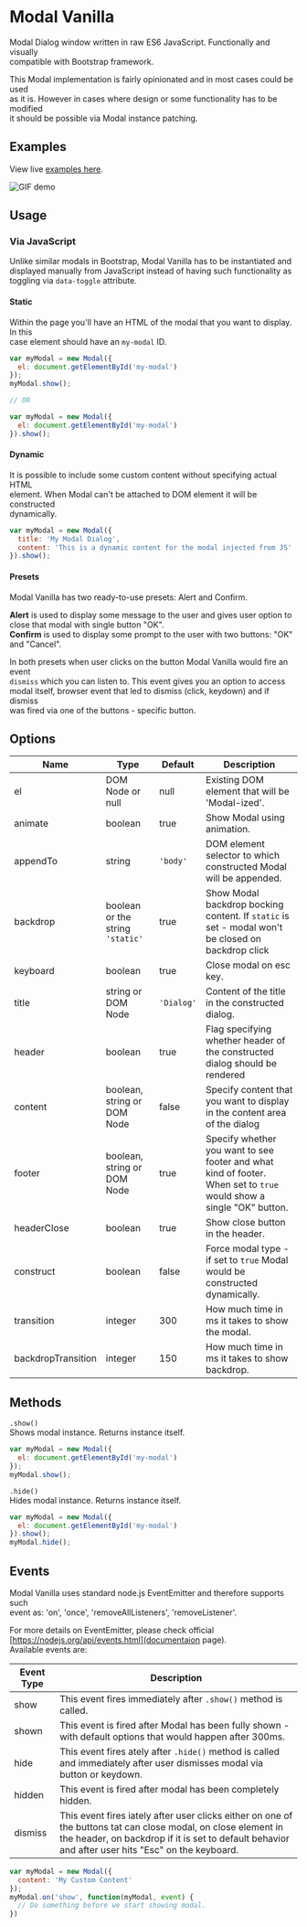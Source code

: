 # Modal Vanilla

Modal Dialog window written in raw ES6 JavaScript. Functionally and visually  
compatible with Bootstrap framework.  

This Modal implementation is fairly opinionated and in most cases could be used  
as it is. However in cases where design or some functionality has to be modified  
it should be possible via Modal instance patching.

## Examples

View live [examples here](https://kanecohen.github.io/modal-vanilla).  

![GIF demo](https://cloud.githubusercontent.com/assets/578455/12984169/9ee6515a-d0fd-11e5-92d7-8e3e8e57d144.gif)

## Usage

### Via JavaScript

Unlike similar modals in Bootstrap, Modal Vanilla has to be instantiated and  
displayed manually from JavaScript instead of having such functionality as toggling
via `data-toggle` attribute.

#### Static

Within the page you'll have an HTML of the modal that you want to display. In this  
case element should have an `my-modal` ID.  

````js
var myModal = new Modal({
  el: document.getElementById('my-modal')
});
myModal.show();

// OR

var myModal = new Modal({
  el: document.getElementById('my-modal')
}).show();

````

#### Dynamic
It is possible to include some custom content without specifying actual HTML  
element. When Modal can't be attached to DOM element it will be constructed  
dynamically.  

````js
var myModal = new Modal({
  title: 'My Modal Dialog',
  content: 'This is a dynamic content for the modal injected from JS'
}).show();
````

#### Presets
Modal Vanilla has two ready-to-use presets: Alert and Confirm.  

**Alert** is used to display some message to the user and gives user option to  
close that modal with single button "OK".  
**Confirm** is used to display some prompt to the user with two buttons: "OK" and "Cancel".  

In both presets when user clicks on the button Modal Vanilla would fire an event  
`dismiss` which you can listen to. This event gives you an option to access  
modal itself, browser event that led to dismiss (click, keydown) and if dismiss  
was fired via one of the buttons - specific button.  

## Options

| Name | Type | Default | Description |
| ---- | ---- | ------- | ----------- |
| el   | DOM Node or null | null | Existing DOM element that will be 'Modal-ized'. |
| animate | boolean | true | Show Modal using animation. |
| appendTo | string | `'body'` | DOM element selector to which constructed Modal will be appended. |
| backdrop | boolean or the string `'static'` | true | Show Modal backdrop bocking content. If `static` is set - modal won't be closed on backdrop click |
| keyboard | boolean | true | Close modal on esc key. |
| title | string or DOM Node | `'Dialog'` | Content of the title in the constructed dialog. |
| header | boolean | true | Flag specifying whether header of the constructed dialog should be rendered |
| content | boolean, string or DOM Node | false | Specify content that you want to display in the content area of the dialog |
| footer | boolean, string or DOM Node | true | Specify whether you want to see footer and what kind of footer. When set to `true` would show a single "OK" button. |
| headerClose | boolean | true | Show close button in the header. |
| construct | boolean | false | Force modal type - if set to `true` Modal would be constructed dynamically. |
| transition | integer | 300 | How much time in ms it takes to show the modal. |
| backdropTransition | integer | 150 | How much time in ms it takes to show backdrop. |

## Methods

`.show()`  
Shows modal instance. Returns instance itself.  
````js
var myModal = new Modal({
  el: document.getElementById('my-modal')
});
myModal.show();
````

`.hide()`  
Hides modal instance. Returns instance itself.  
````js
var myModal = new Modal({
  el: document.getElementById('my-modal')
}).show();
myModal.hide();
````

## Events

Modal Vanilla uses standard node.js EventEmitter and therefore supports such  
event as: 'on', 'once', 'removeAllListeners', 'removeListener'.

For more details on EventEmitter, please check official [https://nodejs.org/api/events.html](documentaion page).  
Available events are:

| Event Type | Description |
| ---------- | ----------- |
| show | This event fires immediately after `.show()` method is called. |
| shown | This event is fired after Modal has been fully shown - with default options that would happen after 300ms. |
| hide | This event fires ately after `.hide()` method is called and immediately after user dismisses modal via button or keydown.  |
| hidden | This event is fired after modal has been completely hidden. |
| dismiss | This event fires iately after user clicks either on one of the buttons tat can close modal, on close element in the header, on backdrop if it is set to default behavior and after user hits "Esc" on the keyboard. |

````js
var myModal = new Modal({
  content: 'My Custom Content'
});
myModal.on('show', function(myModal, event) {
  // Do something before we start showing modal.
})
````
